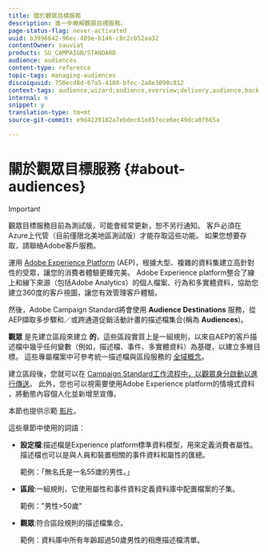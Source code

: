 ```yaml
---
title: 關於觀眾目標服務
description: 進一步瞭解觀眾目標服務。
page-status-flag: never-activated
uuid: b3996642-96ec-489e-b146-c8c2cb52aa32
contentOwner: sauviat
products: SG_CAMPAIGN/STANDARD
audience: audiences
content-type: reference
topic-tags: managing-audiences
discoiquuid: 750ecd8d-67a5-4180-bfec-2a8e3098c812
context-tags: audience,wizard;audience,overview;delivery,audience,back
internal: n
snippet: y
translation-type: tm+mt
source-git-commit: e9d4239182a7ebdec61e85fece6ec49dca8f665a

---
```



# 關於觀眾目標服務 {#about-audiences}

>[!IMPORTANT]
>
>觀眾目標服務目前為測試版，可能會經常更新，恕不另行通知。 客戶必須在Azure上代管（目前僅限北美地區測試版）才能存取這些功能。 如果您想要存取，請聯絡Adobe客戶服務。

運用 [Adobe Experience Platform](https://www.adobe.io/apis/experienceplatform/home.html) (AEP)，根據大型、複雜的資料集建立高針對性的受眾，讓您的消費者體驗更臻完美。 Adobe Experience platform整合了線上和線下來源（包括Adobe Analytics）的個人檔案、行為和多實體資料，協助您建立360度的客戶視圖，讓您有效管理客戶體驗。

然後，Adobe Campaign Standard將會使用 **Audience Destinations** 服務，從AEP擷取多步驟和／或跨通道促銷活動計畫的描述檔集合(稱為 **Audiences**)。

**觀眾** 是先建立區段來建立 **的**，這些區段實質上是一組規則，以來自AEP的客戶描述檔中幾乎任何變數（例如，描述檔、事件、多實體資料）為基礎，以建立多維目標。 這些專屬檔案中可參考統一描述檔與區段服務的 [全域概念](https://www.adobe.io/apis/experienceplatform/home/profile-identity-segmentation.html)。

建立區段後，您就可以在 [Campaign Standard工作流程中，以觀眾身分啟動以進行傳送](../../automating/using/aep-targeting-audiences.md)。 此外，您也可以視需要使用Adobe Experience platform的情境式資料 [](../../automating/using/aep-personalizing-campaigns.md) ，將動態內容個人化並新增至宣傳。

本節也提供示範 [影片](https://docs.adobe.com/content/help/en/campaign-learn/campaign-standard-tutorials/profiles-and-audiences/audience-destinations/audience-destinations-overview.html)。

這些章節中使用的詞語：

* **設定檔**:描述檔是Experience platform標準資料模型，用來定義消費者屬性。 描述檔也可以是與人員和裝置相關的事件資料和屬性的匯總。

   範例：「無名氏是一名55歲的男性。」

* **區段**:一組規則，它使用屬性和事件資料定義資料庫中配置檔案的子集。

   範例：&quot;男性>50歲&quot;

* **觀眾**:符合區段規則的描述檔集合。

   範例：資料庫中所有年齡超過50歲男性的相應描述檔清單。
